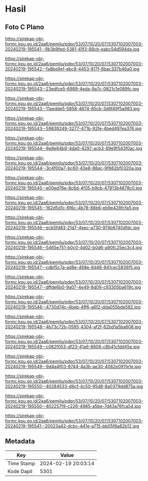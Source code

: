 # Hasil

## Foto C Plano

https://sirekap-obj-formc.kpu.go.id/2aa6/pemilu/pdpr/53/07/10/20/07/5307102007003-20240219-195541--9b3b9fed-5381-41f3-88cb-eabc54d594da.jpg

https://sirekap-obj-formc.kpu.go.id/2aa6/pemilu/pdpr/53/07/10/20/07/5307102007003-20240219-195542--fa8be9ef-ebc8-4453-817f-8bac337b46a0.jpg

https://sirekap-obj-formc.kpu.go.id/2aa6/pemilu/pdpr/53/07/10/20/07/5307102007003-20240219-195543--23edfce5-6989-4eda-9a7c-0821c1e089fc.jpg

https://sirekap-obj-formc.kpu.go.id/2aa6/pemilu/pdpr/53/07/10/20/07/5307102007003-20240219-195543--11aedde5-5858-4674-85cb-3d6f49f5a983.jpg

https://sirekap-obj-formc.kpu.go.id/2aa6/pemilu/pdpr/53/07/10/20/07/5307102007003-20240219-195543--59839249-3277-471b-92fe-4bed497ea376.jpg

https://sirekap-obj-formc.kpu.go.id/2aa6/pemilu/pdpr/53/07/10/20/07/5307102007003-20240219-195544--8e8e64b9-4da0-4297-acb3-89e9f543f0ac.jpg

https://sirekap-obj-formc.kpu.go.id/2aa6/pemilu/pdpr/53/07/10/20/07/5307102007003-20240219-195544--3c4f00a7-bc60-43e8-88ac-9f662bf0320a.jpg

https://sirekap-obj-formc.kpu.go.id/2aa6/pemilu/pdpr/53/07/10/20/07/5307102007003-20240219-195545--e00ed76e-8c6d-4f05-b9cb-47913b4878c0.jpg

https://sirekap-obj-formc.kpu.go.id/2aa6/pemilu/pdpr/53/07/10/20/07/5307102007003-20240219-195545--162d5d1c-6f6c-4b78-88b6-eb9e428fcfa5.jpg

https://sirekap-obj-formc.kpu.go.id/2aa6/pemilu/pdpr/53/07/10/20/07/5307102007003-20240219-195546--ecb5fd83-21d7-4eec-a730-974b6740dfdc.jpg

https://sirekap-obj-formc.kpu.go.id/2aa6/pemilu/pdpr/53/07/10/20/07/5307102007003-20240219-195546--5465e751-b0c0-4d02-b0d6-a90fc25ec3c4.jpg

https://sirekap-obj-formc.kpu.go.id/2aa6/pemilu/pdpr/53/07/10/20/07/5307102007003-20240219-195547--cdbf5c7a-ad8e-468e-8d46-841cec5836f5.jpg

https://sirekap-obj-formc.kpu.go.id/2aa6/pemilu/pdpr/53/07/10/20/07/5307102007003-20240219-195547--dffde6b0-9a07-4e49-8d09-c93305ba619c.jpg

https://sirekap-obj-formc.kpu.go.id/2aa6/pemilu/pdpr/53/07/10/20/07/5307102007003-20240219-195548--4730d74c-4beb-4ff6-a6f2-dda055bde582.jpg

https://sirekap-obj-formc.kpu.go.id/2aa6/pemilu/pdpr/53/07/10/20/07/5307102007003-20240219-195548--4b73c72b-0595-4304-af2f-62bd1a5ba608.jpg

https://sirekap-obj-formc.kpu.go.id/2aa6/pemilu/pdpr/53/07/10/20/07/5307102007003-20240219-195549--c082f053-df23-41a6-8606-c8b41cfdd45e.jpg

https://sirekap-obj-formc.kpu.go.id/2aa6/pemilu/pdpr/53/07/10/20/07/5307102007003-20240219-195549--9d4a4f03-6744-4a3b-ae30-4082e0911e1e.jpg

https://sirekap-obj-formc.kpu.go.id/2aa6/pemilu/pdpr/53/07/10/20/07/5307102007003-20240219-195550--40284533-d6cf-4c50-95d8-8a0379dd875a.jpg

https://sirekap-obj-formc.kpu.go.id/2aa6/pemilu/pdpr/53/07/10/20/07/5307102007003-20240219-195550--402257f9-c226-4985-a5be-7d43a76fca54.jpg

https://sirekap-obj-formc.kpu.go.id/2aa6/pemilu/pdpr/53/07/10/20/07/5307102007003-20240219-195541--20023a42-dcbc-441e-a715-bb05f6a82b12.jpg


## Metadata

| Key        | Value               |
| ---------- | ------------------- |
| Time Stamp | 2024-02-19 20:03:14 |
| Kode Dapil | 5301                |



